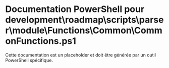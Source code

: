 # Documentation PowerShell pour development\roadmap\scripts\parser\module\Functions\Common\CommonFunctions.ps1

Cette documentation est un placeholder et doit être générée par un outil PowerShell spécifique.
